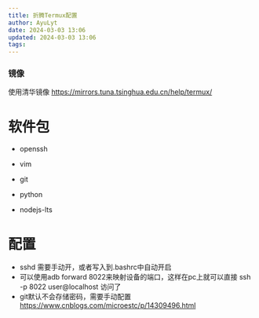 ```yaml
---
title: 折腾Termux配置
author: AyuLyt
date: 2024-03-03 13:06
updated: 2024-03-03 13:06
tags:
---
```

### 镜像

使用清华镜像
https://mirrors.tuna.tsinghua.edu.cn/help/termux/


# 软件包

- openssh
- vim
- git

- python
- nodejs-lts

# 配置

- sshd 需要手动开，或者写入到.bashrc中自动开启
- 可以使用adb forward 8022来映射设备的端口，这样在pc上就可以直接 ssh -p 8022 user@localhost 访问了
- git默认不会存储密码，需要手动配置 https://www.cnblogs.com/microestc/p/14309496.html
